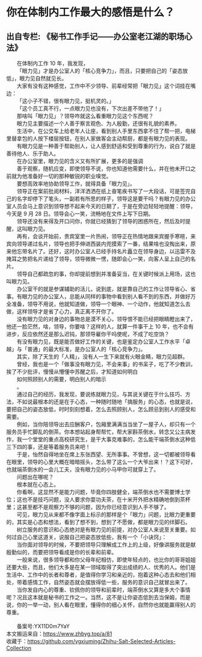 # 你在体制内工作最大的感悟是什么？  
## 出自专栏: 《秘书工作手记——办公室老江湖的职场心法》  
&emsp;&emsp;在体制内工作 10 年，我发现，  
&emsp;&emsp;「眼力见」才是办公室人的「核心竞争力」，而且，只要把自己的「姿态放低」，眼力见自然就见长。  
&emsp;&emsp;大家有没有这种感觉，工作中不少领导、前辈经常把「眼力见」这个词挂在嘴边：  
&emsp;&emsp;「这小子不错，很有眼力见，挺机灵的。」  
&emsp;&emsp;「这个员工真不行，一点眼力见也没有，下次出差不带他了！」  
&emsp;&emsp;那啥叫「眼力见」？领导咋就这么看重眼力见这个东西呢？  
&emsp;&emsp;眼力见主要描述一个人善于察言观色、为人殷勤，还很有礼貌的素养。  
&emsp;&emsp;生活中，在公交车上给老年人让座，看到别人手里东西拿不住了帮一把，电梯里替拿包的人按下楼层按钮，在别人家做客会主动帮厨，都是有眼力见的表现。  
&emsp;&emsp;有眼力见是一种善于帮助别人，让人感到舒适和受到尊重的行为，说白了就是善待他人、乐于助人。  
&emsp;&emsp;在办公室里，眼力见的含义又有所扩展，更多的是强调  
&emsp;&emsp;善于观察，随机应变，即使领导不说，你也知道他需要什么，并在他未开口之前就为他准备好一切的那种敏锐的职业嗅觉。  
&emsp;&emsp;要想高效率地协助领导工作，就得具备「眼力见」。  
&emsp;&emsp;领导正在案前批阅材料，洋洋洒洒在纸上奋笔疾书写了一大段话，可是签完自己的名字却停下了笔头，一副若有所思的样子，领导这是要干吗？有眼力见的办公室人员会马上意识到领导想不起来今天的日期了，于是在旁边轻轻地提醒：领导，今天是 9 月 28 日。领导会心一笑，流畅地在文件上写下日期。  
&emsp;&emsp;领导还没有来得及开口问你，你就已经猜到了领导的困惑所在，然后及时提醒，这叫眼力见。  
&emsp;&emsp;再有，会谈开始前，贵宾室里一片热闹，领导正在热情地跟来宾握手寒暄，来宾向领导递过名片，领导也把手伸进西装内兜摸索了一番，结果啥也没掏出来，原来他忘带名片了。还好，这时办公室人已经手持名片矗立在领导身边，以迅雷不及掩耳之势把名片递给了领导，领导微微一愣，随即会心一笑，向客人呈上自己的名片。  
&emsp;&emsp;领导自己都疏忽的事，你却提前想到并准备妥当，在关键时候派上用场，这也叫眼力见。  
&emsp;&emsp;办公室干的就是参谋辅助的活儿，说到底，就是靠自己的工作让领导省心、省事。有眼力见的办公室人，总能从同样的事物中看到别人看不到的东西，并做好万全准备，领导不用说，他就知道做，领导一个眼神、一个动作，他就知道怎么去做，这样领导才是省了心力，真正离不开你了。  
&emsp;&emsp;没有眼力见的对身边的事物总是漠不关心，领导恨不能已经把眼睛瞪出来了，他还一脸茫然，啥，领导，你要啥？这样的人，就算一件事干上 10 年，也不会有进步，反应依然还是那么迟钝，那领导雇你干吗使呢，不成了吃空饷？  
&emsp;&emsp;有没有眼力见，既是能否做好工作的关键，也是鉴定办公室人工作水平「卓越」与「普通」的最大标准，是办公室人的「核心竞争力」。  
&emsp;&emsp;其实，除了天生的「人精」，没有人一生下来就有火眼金睛，眼力见超群。  
&emsp;&emsp;曾经，我也是一个「做事没有眼力见，不会来事」的书呆子，吃了不少教训，挨了不少批评，慢慢从懵懂中苏醒之后，才知道如何明白  
&emsp;&emsp;如何照顾别人的需要，明白别人的暗示  
&emsp;&emsp;。  
&emsp;&emsp;通过自己的经历，我发现，要说练就眼力见，与其说关键在于什么技巧、方法，不如说最根本的还是在于心态，一种随时随地「搞服务」的心态，也就是说，要把自己的姿态放低，时时刻刻想着，怎么去照顾别人，怎么顾忌到别人的感受和需要。  
&emsp;&emsp;例如，当你陪领导出去应酬客户，包厢里满满当当坐了一屋子人，却只有一个服务员手忙脚乱的倒茶。你本想站起身帮帮忙，帮大家斟茶倒水，转念又公主病发作，我一个堂堂的重点高校研究生，是干大事克难事的，怎么能干端茶倒水这种低三下四的事，还是等着服务员来吧！  
&emsp;&emsp;于是，怡然自得地坐在席上东张西望、无所事事。不曾想，这一切都被领导看在眼里，领导的心里大概在暗暗摇头，怎么带了这么一个大爷出来！？这下可好，也就端茶倒水的一会儿工夫，没有眼力见的小马甲你可就穿上了。  
&emsp;&emsp;问题出在哪呢？  
&emsp;&emsp;根本就在心态上。  
&emsp;&emsp;你看啊，这显然不是能力问题，毕竟你四肢健全，端茶倒水也不需要博士学位；这也不是技巧问题，没人要求你耍功夫茶，在十米开外把水精确地倒到茶杯里；这甚至都不是观察力不够的问题，因为你已经意识到人手不够了。  
&emsp;&emsp;可见，眼力见从来都不像字面上标示的那样是个「眼力」问题，比眼力更重要的，其实是心态和想法，看到了想不到，想到了不愿做，都是眼力见的绊脚石。  
&emsp;&emsp;树立服务的意识和心态绝对是有眼力见的前提，对办公室人来说至关重要。如何过自己心里这道关，说服自己把姿态放低些，我有一个「小诀窍」：  
&emsp;&emsp;当你面对领导的时候，不要把领导只理解成工作上的上级，好像讲服务就是献殷勤似的，而要把领导看成是你的长辈和前辈。  
&emsp;&emsp;一般来说，很多领导都和你父母年纪相仿，即使年轻点的，也比你的哥哥姐姐还要大些，而且，他们大多是在某一领域取得了突出成绩的人、优秀的人。他们是生活中、工作中的长者和尊者，是值得你学习和亲近的，抱着这种心态去和他们相处，带着感情工作，自然姿态就会摆放得低一些，服务的意识自己就冒出来了。  
&emsp;&emsp;当你发自内心的尊重、钦佩你的领导和前辈时，端茶倒水又算是多大个事情呢？况且这本就是秘书的工作之一。当然，这不是让你姿态低到去当保姆，而是说，你的一举一动，别人看在眼里，懂得你的细心关怀，自然你也就能赢得别人的尊重。  
&emsp;&emsp;   
&emsp;&emsp;备案号:YX11D0m7YaY  
本文搬运来自：https://www.zhbyg.top/a/81  
 收藏于：https://github.com/ygxiuming/Zhihu-Salt-Selected-Articles-Collection